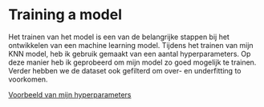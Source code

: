 # Training a model

Het trainen van het model is een van de belangrijke stappen bij het ontwikkelen van een machine learning model. Tijdens het trainen van mijn KNN model, heb ik gebruik gemaakt van een aantal hyperparameters. Op deze manier heb ik geprobeerd om mijn model zo goed mogelijk te trainen. Verder hebben we de dataset ook gefilterd om over- en underfitting to voorkomen.


[Voorbeeld van mijn hyperparameters]()
